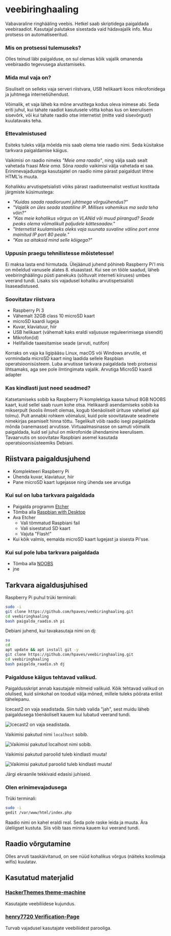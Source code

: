 # veebiringhaaling
Vabavaraline ringhääling veebis. Hetkel saab skriptidega paigaldada veebiraadiot. Kasutajal palutakse sisestada vaid hädavajalik info. Muu protsess on automatiseeritud.

### Mis on protsessi tulemuseks?
Olles teinud läbi paigalduse, on sul olemas kõik vajalik omanenda veebiraadio tegevusega alustamiseks.

### Mida mul vaja on?
Sisuliselt on selleks vaja serveri riistvara, USB helikaarti koos mikrofonidega ja juhtmega internetiühendust.

Võimalik, et vaja läheb ka mõne arvutitega kodus oleva inimese abi. Seda eriti juhul, kui tahate raadiot kasutusele võtta kohas kus on keerulisem sisevõrk, või kui tahate raadio otse internetist (mitte vaid sisevõrgust) kuulatavaks teha.

### Ettevalmistused
Esiteks tuleks välja mõelda mis saab olema teie raadio nimi. Seda küsitakse tarkvara paigaldamise käigus.

Vaikimisi on raadio nimeks *"Meie oma raadio"*, ning välja saab sealt vahetada fraasi *Meie oma*. Sõna *raadio* vaikimisi välja vahetada ei saa. Erinimevajadustega kasutajatel on raadio nime pärast paigaldust lihtne HTML'is muuta.

Kohalikku arvutispetsialisti võiks pärast raadioteemalist vestlust kostitada järgmiste küsimustega:
- *"Kuidas saada raadioruumi juhtmega võrguühendus?"*
- *"Vajalik on üles seada staatiline IP. Millises vahemikus ma seda teha võin?"*
- *"Kas meie kohalikus võrgus on VLANid või muud piirangud? Seade peaks olema võimalikult paljudele kättesaadav."*
- *"Internetist kuulamiseks oleks vaja suunata suvaline väline port enne mainitud IP port 80 peale."*
- *"Kas sa aitaksid mind selle kõigega?"*

### Uppusin praegu tehnilistesse mõistetesse!
Ei maksa lasta end hirmutada. Ülejäänud juhend põhineb Raspberry Pi'l mis on mõeldud vanusele alates 8. eluaastast. Kui see on tööle saadud, läheb veebiringhäälingu püsti panekuks (sõltuvalt interneti kiiruses) umbes veerand tundi. Lisaks siis vajadusel kohaliku arvutispetsialisti lisaseadistused.

### Soovitatav riistvara
- Raspberry Pi 3
- Vähemalt 32GB class 10 microSD kaart
- microSD kaardi lugeja
- Kuvar, klaviatuur, hiir
- USB helikaart (vähemalt kaks eraldi valjususe reguleerimisega sisendit)
- Mikrofon(id)
- Helifailide taaesitamise seade (arvuti, nutifon)

Korraks on vaja ka ligipääsu Linux, macOS või Windows arvutile, et vormindada microSD kaart ning laadida sellele Raspbian operatsioonisüsteem. Luba arvutisse tarkvara paigaldada teeb protsessi lihtsamaks, aga see pole ilmtingimata vajalik. Arvutiga MicroSD kaardi adapter

### Kas kindlasti just need seadmed?
Katsetamiseks sobib ka Raspberry Pi komplektiga kaasa tulnud 8GB NOOBS kaart, kuid sellel saab ruum kohe otsa. Helikaardi asendamiseks sobib ka mikserpult (koolis ilmselt olemas, kogub tõenäoliselt ürituse vahelisel ajal tolmu). Pult annabki rohkem võimalusi, kuid pole soovitatavate seadmete nimekirjas peamiselt hinna tõttu. Tegelikult võib raadio isegi paigaldada mõnda (vanemasse) arvutisse. Virtuaalmasinasse on samuti võimalik paigaldada, kuid sel juhul on mikrofonide ühendamine keerulisem. Tavaarvutis on soovitatav Raspbiani asemel kasutada operatsioonisüsteemiks Debiani.

## Riistvara paigaldusjuhend
- Komplekteeri Raspberry Pi
- Ühenda kuvar, klaviatuur, hiir
- Pane microSD kaart lugejasse ning ühenda see arvutiga

### Kui sul on luba tarkvara paigaldada
- Paigalda programm [Etcher](https://www.balena.io/etcher/)
- Tõmba alla [Raspbian with Desktop](https://www.raspberrypi.org/downloads/raspbian/)
- Ava Etcher
  - Vali tõmmatud Raspbiani fail
  - Vali sisestatud SD kaart
  - Vajuta "Flash!"
- Kui kõik valmis, eemalda microSD kaart lugejast ja sisesta Pi'sse.

### Kui sul pole luba tarkvara paigaldada
- Tõmba alla [NOOBS](https://www.raspberrypi.org/downloads/noobs/)
- jne

## Tarkvara aigaldusjuhised
Raspberry Pi puhul trüki terminali:
```bash
sudo -i
git clone https://github.com/hpaves/veebiringhaaling.git
cd veebiringhaaling
bash paigalda_raadio.sh pi
```

Debiani juhend, kui tavakasutaja nimi on dj:
```bash
su
cd
apt update && apt install git -y
git clone https://github.com/hpaves/veebiringhaaling.git
cd veebiringhaaling
bash paigalda_raadio.sh dj
```
### Paigalduse käigus tehtavad valikud.
Paigaldusskript annab kasutajale mitmeid valikuid. Kõik tehtavad valikud on olulised, kuid siinkohal on toodud välja mõned, millele tuleks pöörata erilist tähelepanu.

Icecast2 on vaja seadistada. Siin tuleb valida "jah", sest muidu läheb paigaldusega tõenäoliselt kauem kui lubatud veerand tundi.

![Icecast2 on vaja seadistada.](pildid/icecast_config_1.png)

Vaikimisi pakutud nimi `localhost` sobib.

![Vaikimisi pakutud `localhost` nimi sobib.](pildid/icecast_config_2.png)

Vaikimisi pakutud paroolid tuleb kindlasti muuta!

![Vaikimisi pakutud paroolid tuleb kindlasti muuta!](pildid/icecast_config_3.png)

Järgi ekraanile tekkivaid edasisi juhiseid.

### Olen erinimevajadusega
Trüki terminali:
```bash
sudo -i
gedit /var/www/html/index.php
```
Raadio nimi on kahel eraldi real. Seda pole raske leida ja muuta.
Ära üleliigset kustuta. Siis võib taas minna kauem kui veerand tundi.

## Raadio võrgutamine
Olles arvuti taaskäivitanud, on see nüüd kohalikus võrgus (näiteks koolimaja wifis) kuulatav.



## Kasutatud materjalid
### [HackerThemes theme-machine](https://github.com/HackerThemes/theme-machine)
Kasutajate veebiliidese kujundus.

### [henry7720 Verification-Page](https://github.com/henry7720/Verification-Page)
Turvab vajadusel kasutajate veebiliidest parooliga.
